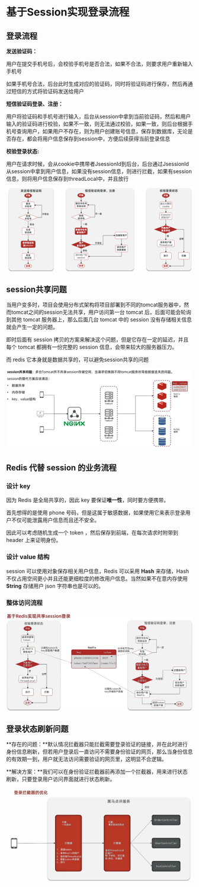 # 基于Session实现登录流程

## 登录流程

**发送验证码：**

用户在提交手机号后，会校验手机号是否合法，如果不合法，则要求用户重新输入手机号

如果手机号合法，后台此时生成对应的验证码，同时将验证码进行保存，然后再通过短信的方式将验证码发送给用户

**短信验证码登录、注册：**

用户将验证码和手机号进行输入，后台从session中拿到当前验证码，然后和用户输入的验证码进行校验，如果不一致，则无法通过校验，如果一致，则后台根据手机号查询用户，如果用户不存在，则为用户创建账号信息，保存到数据库，无论是否存在，都会将用户信息保存到session中，方便后续获得当前登录信息

**校验登录状态:**

用户在请求时候，会从cookie中携带者JsessionId到后台，后台通过JsessionId从session中拿到用户信息，如果没有session信息，则进行拦截，如果有session信息，则将用户信息保存到threadLocal中，并且放行

![image-20230419110908777](img/image-20230419110908777.png)

## session共享问题

当用户变多时，项目会使用分布式架构将项目部署到不同的tomcat服务器中，然而tomcat之间的session无法共享，用户访问第一台 tomcat 后，后面可能会轮询到其他 tomcat 服务器上，那么后面几台 tomcat 中的 session 没有存储相关信息就会产生一定的问题。

即时后面有 session 拷贝的方案来解决这个问题，但是它存在一定的延迟，并且每个 tomcat 都拥有一份完整的 session 信息，会带来较大的服务器压力。

而 redis 它本身就是数据共享的，可以避免session共享的问题

![image-20230419111729044](img/image-20230419111729044.png)

## Redis 代替 session 的业务流程

### 设计 key

因为 Redis 是全局共享的，因此 key 要保证**唯一性**，同时要方便携带。

首先想得的是使用 phone 号码，但是这属于敏感数据，如果使用它来表示登录用户不仅可能泄露用户信息而且还不安全。

因此可以考虑随机生成一个 token ，然后保存到前端，在每次请求时附带到 header 上来证明身份。

### 设计 value 结构

session 可以使用对象保存相关用户信息，Redis 可以采用 **Hash** 来存储，Hash 不仅占用空间更小并且还能更细粒度的修改用户信息。当然如果不在意内存使用 **String** 存储用户 json 字符串也是可以的。

### 整体访问流程

![image-20230420152001578](img/image-20230420152001578.png)



## 登录状态刷新问题

**存在的问题：**默认情况拦截器只能拦截需要登录验证的链接，并在此时进行身份信息刷新，但若用户登录后一直访问不需要身份验证的网页，那么当身份信息的有效期一到，用户就无法访问需要验证的网页里，这明显不合逻辑。

**解决方案：**我们可以在身份验证拦截器前再添加一个拦截器，用来进行状态刷新，只要登录用户访问界面就进行状态刷新。

![image-20230420153312513](img/image-20230420153312513.png)